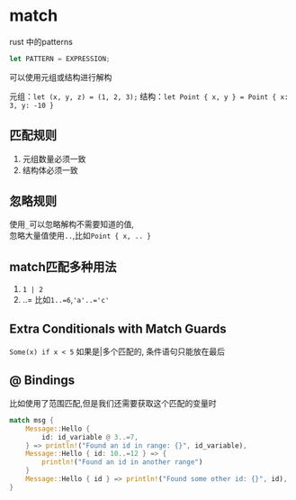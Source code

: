 # match

rust 中的patterns

```rs
let PATTERN = EXPRESSION;
```

可以使用元组或结构进行解构

元组：`let (x, y, z) = (1, 2, 3);`
结构：`let Point { x, y } = Point { x: 3, y: -10 }`

## 匹配规则

1. 元组数量必须一致
2. 结构体必须一致

## 忽略规则

使用`_`可以忽略解构不需要知道的值,  
忽略大量值使用`..`,比如`Point { x, .. }`

## match匹配多种用法

1. `1 | 2`
2. ..= 比如`1..=6`,`'a'..='c'`

## Extra Conditionals with Match Guards

`Some(x) if x < 5` 如果是|多个匹配的, 条件语句只能放在最后

## @ Bindings

比如使用了范围匹配,但是我们还需要获取这个匹配的变量时

```rs
match msg {
    Message::Hello {
        id: id_variable @ 3..=7,
    } => println!("Found an id in range: {}", id_variable),
    Message::Hello { id: 10..=12 } => {
        println!("Found an id in another range")
    }
    Message::Hello { id } => println!("Found some other id: {}", id),
}
```
